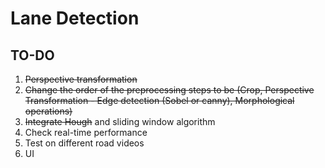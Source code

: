 # **Lane Detection**

## TO-DO
1. ~~Perspective transformation~~
2. ~~Change the order of the preprocessing steps to be (Crop, Perspective Transformation - Edge detection (Sobel or canny), Morphological operations)~~
3. ~~Integrate Hough~~ and sliding window algorithm
4. Check real-time performance
5. Test on different road videos
6. UI
